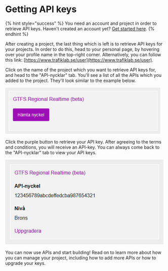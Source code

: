 # Getting API keys

{% hint style="success" %}
You need an account and project in order to retrieve API keys. Haven't created an account yet? [Get started here](creating-an-account.md).
{% endhint %}

After creating a project, the last thing which is left is to retrieve API keys for your projects. In order to do this, head to your personal page, by hovering over your profile name in the top-right corner. Alternatively, you can follow this link: [https://www.trafiklab.se/user](https://www.trafiklab.se/user). 

Click on the name of the project which you want to retrieve API keys for, and head to the "API-nycklar" tab. You'll see a list of all the APIs which you added to the project. They'll look similar to the example below.

![An API for which no key has been retrieved](../../.gitbook/assets/image%20%2812%29.png)

Click the purple button to retrieve your API key. After agreeing to the terms and conditions, you will receive an API-key. You can always come back to the "API-nycklar" tab to view your API keys.

![The API key can always be found on this page, along with the current access level](../../.gitbook/assets/image%20%2813%29.png)

You can now use APIs and start building! Read on to learn more about how you can manage your project, including how to add more APIs or how to upgrade your keys.

